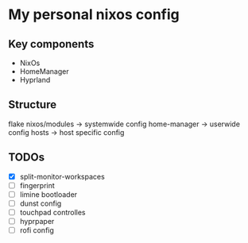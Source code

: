# My personal nixos config

## Key components
- NixOs
- HomeManager
- Hyprland

## Structure
flake
nixos/modules -> systemwide config
home-manager -> userwide config
hosts -> host specific config

## TODOs
- [x] split-monitor-workspaces
- [ ] fingerprint
- [ ] limine bootloader
- [ ] dunst config
- [ ] touchpad controlles
- [ ] hyprpaper
- [ ] rofi config
